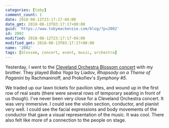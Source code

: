 ```yaml
---
categories: [toby]
comment_count: 1
date: 2018-08-12T23:17:17-04:00
date_gmt: 2018-08-13T03:17:17+00:00
guid: 'https://www.tobymackenzie.com/blog/?p=2002'
id: 2002
modified: 2018-08-12T23:17:17-04:00
modified_gmt: 2018-08-13T03:17:17+00:00
name: '2002'
tags: [blossom, concert, event, music, orchestra]
---
```


Yesterday, I went to the [Cleveland Orchestra Blossom concert](https://www.clevelandorchestra.com/18-blossom--summer/18-blossom-festival---concerts/2018-08-11-rachmaninoff-rhapsody/) with my brother.<!--more-->  They played *Baba Yaga* by Liadov, *Rhapsody on a Theme of Paganini* by Rachmaninoff, and Prokofiev's *Symphony #5*.

We traded up our lawn tickets for pavilion sites, and wound up in the first row of real seats (there were several rows of temporary seating in front of us though).  I've never been very close for a Cleveland Orchestra concert.  It was very immersive.  I could see the violin section, conductor, and pianist very well.  I could see the facial expressions and body movements of the conductor that gave a visual representation of the music.  It was cool.  There also felt like more of a connection to the people on stage.
